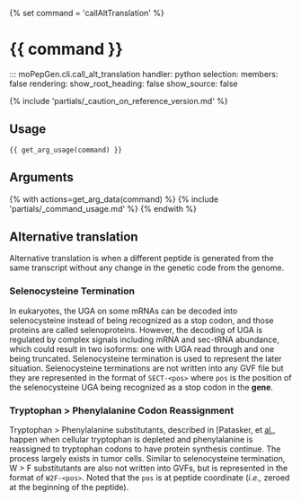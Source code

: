 {% set command = 'callAltTranslation' %}
# {{ command }}

::: moPepGen.cli.call_alt_translation
	handler: python
    selection:
      members: false
    rendering:
      show_root_heading: false
      show_source: false

{% include 'partials/_caution_on_reference_version.md' %}

## Usage

```
{{ get_arg_usage(command) }}
```

## Arguments

{% with actions=get_arg_data(command) %}
{% include 'partials/_command_usage.md' %}
{% endwith %}

## Alternative translation

Alternative translation is when a different peptide is generated from the same transcript without any change in the genetic code from the genome.

### Selenocysteine Termination

In eukaryotes, the UGA on some mRNAs can be decoded into selenocysteine instead of being recognized as a stop codon, and those proteins are called selenoproteins. However, the decoding of UGA is regulated by complex signals including mRNA and sec-tRNA abundance, which could result in two isoforms: one with UGA read through and one being truncated. Selenocysteine termination is used to represent the later situation. Selenocysteine terminations are not written into any GVF file but they are represented in the format of `SECT-<pos>` where `pos` is the position of the selenocysteine UGA being recognized as a stop codon in the **gene**.

### Tryptophan > Phenylalanine Codon Reassignment

Tryptophan > Phenylalanine substitutants, described in [Patasker, et [al.](https://pubmed.ncbi.nlm.nih.gov/35264796/), happen when cellular tryptophan is depleted and phenylalanine is reassigned to tryptophan codons to have protein synthesis continue. The process largely exists in tumor cells. Similar to selenocysteine termination, W > F substitutants are also not written into GVFs, but is represented in the format of `W2F-<pos>`. Noted that the `pos` is at peptide coordinate (*i.e.,* zeroed at the beginning of the peptide).
